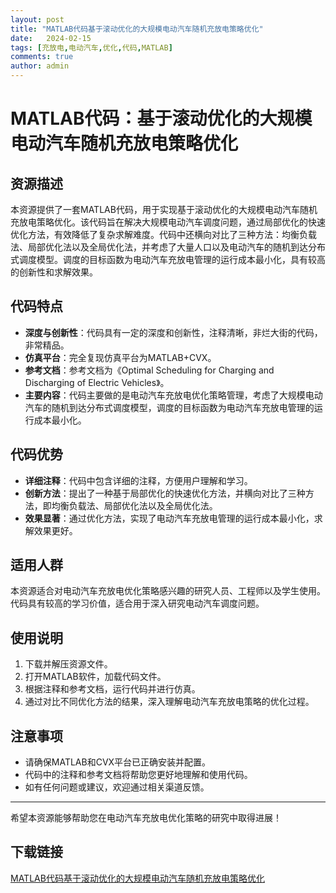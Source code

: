 ```yaml
---
layout: post
title: "MATLAB代码基于滚动优化的大规模电动汽车随机充放电策略优化"
date:   2024-02-15
tags: [充放电,电动汽车,优化,代码,MATLAB]
comments: true
author: admin
---
```

# MATLAB代码：基于滚动优化的大规模电动汽车随机充放电策略优化

## 资源描述

本资源提供了一套MATLAB代码，用于实现基于滚动优化的大规模电动汽车随机充放电策略优化。该代码旨在解决大规模电动汽车调度问题，通过局部优化的快速优化方法，有效降低了复杂求解难度。代码中还横向对比了三种方法：均衡负载法、局部优化法以及全局优化法，并考虑了大量人口以及电动汽车的随机到达分布式调度模型。调度的目标函数为电动汽车充放电管理的运行成本最小化，具有较高的创新性和求解效果。

## 代码特点

- **深度与创新性**：代码具有一定的深度和创新性，注释清晰，非烂大街的代码，非常精品。
- **仿真平台**：完全复现仿真平台为MATLAB+CVX。
- **参考文档**：参考文档为《Optimal Scheduling for Charging and Discharging of Electric Vehicles》。
- **主要内容**：代码主要做的是电动汽车充放电优化策略管理，考虑了大规模电动汽车的随机到达分布式调度模型，调度的目标函数为电动汽车充放电管理的运行成本最小化。

## 代码优势

- **详细注释**：代码中包含详细的注释，方便用户理解和学习。
- **创新方法**：提出了一种基于局部优化的快速优化方法，并横向对比了三种方法，即均衡负载法、局部优化法以及全局优化法。
- **效果显著**：通过优化方法，实现了电动汽车充放电管理的运行成本最小化，求解效果更好。

## 适用人群

本资源适合对电动汽车充放电优化策略感兴趣的研究人员、工程师以及学生使用。代码具有较高的学习价值，适合用于深入研究电动汽车调度问题。

## 使用说明

1. 下载并解压资源文件。
2. 打开MATLAB软件，加载代码文件。
3. 根据注释和参考文档，运行代码并进行仿真。
4. 通过对比不同优化方法的结果，深入理解电动汽车充放电策略的优化过程。

## 注意事项

- 请确保MATLAB和CVX平台已正确安装并配置。
- 代码中的注释和参考文档将帮助您更好地理解和使用代码。
- 如有任何问题或建议，欢迎通过相关渠道反馈。

---

希望本资源能够帮助您在电动汽车充放电优化策略的研究中取得进展！

## 下载链接

[MATLAB代码基于滚动优化的大规模电动汽车随机充放电策略优化](https://pan.quark.cn/s/89c7423edab6)